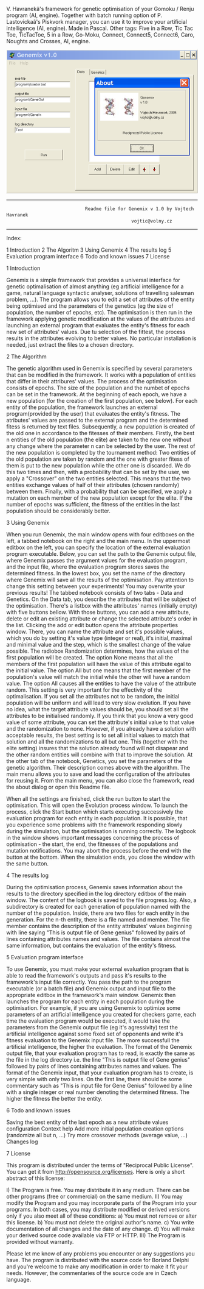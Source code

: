 V. Havranekâ's framework for genetic optimisation of your Gomoku / Renju program (AI, engine). Together with batch running option of P. Lastovickaâ's Piskvork manager, you can use it to improve your artificial intelligence (AI, engine). Made in Pascal. Other tags: Five in a Row, Tic Tac Toe, TicTacToe, 5 in a Row, Go-Moku, Connect, Connect5, Connect6, Caro, Noughts and Crosses, AI, engine.

![Genemix](Genemix.png "Genemix")

************************************************************************************************
                                 Readme file for Genemix v 1.0 by Vojtech Havranek
                                                  vojtic@volny.cz
************************************************************************************************



Index:

1 Introduction
2 The Algoritm
3 Using Genemix
4 The results log
5 Evaluation program interface
6 Todo and known issues
7 License



1 Introduction

Genemix is a simple framework that provides a universal interface for genetic optimalisation of almost anything (eg artificial intelligence for a game, natural language syntactic analyser, solutions of travelling salesman problem, ...). The program allows you to edit a set of attributes of the entity being optimised and the parameters of the genetics (eg the size of population, the number of epochs, etc). The optimisation is then run in the framework applying genetic modification at the values of the attributes and launching an external program that evaluates the entity's fitness for each new set of attributes' values. Due tu selection of the fittest, the process results in the attributes evolving to better values.
No particular installation is needed, just extract the files to a chosen directory.


2 The Algorithm

The genetic algorithm used in Genemix is specified by several parameters that can be modified in the framework. It works with a population of entities that differ in their attribures' values. The process of the optimisation consists of epochs. The size of the population and the numbet of epochs can be set in the framework. At the beginning of each epoch, we have a new population (for the creation of the first population, see below). For each entity of the population, the framework launches an external program(provided by the user) that evaluates the entity's fitness. The atributes' values are passed to the external program and the determined fitess is returned by text files.
Subsequently, a new population is created of the old one in accordance to the fitesses of their members. Firstly, the best n entities of the old population (the elite) are taken to the new one without any change where the parameter n can be selected by the user. The rest of the new population is completed by the tournament method: Two entities of the old population are taken by random and the one with greater fitess of them is put to the new population while the other one is discarded. We do this two times and then, with a probability that can be set by the user, we apply a "Crossover" on the two entities selected. This means that the two entities exchange values of half of their attributes (chosen randomly) between them. Finally, with a probability that can be specified, we apply a mutation on each member of the new population except for the elite.
If the number of epochs was sufficient, the fitness of the entities in the last population should be considerably better.


3 Using Genemix

When you run Genemix, the main window opens with four editboxes on the left, a tabbed notebook on the right and the main menu.
In the uppermost editbox on the left, you can specify the location of the external evaluation program executable. Below, you can set the path to the Genemix output file, where Genemix passes the argument values for the evaluation program, and the input file, where the evaluation program stores saves the determined fitness. In the lowest box, you set the name of the directory where Genemix will save all the results of the optimisation. Pay attention to change this setting between your experiments! You may overwrite your previous results!
The tabbed notebook consists of two tabs - Data and Genetics. On the Data tab, you describe the attributes that will be subject of the optimisation. There's a listbox with the attributes' names (initially empty) with five buttons bellow. With those buttons, you can add a new attribute, delete or edit an existing attribute or change the selected attribute's order in the list.
Clicking the add or edit button opens the attribute properties window. There, you can name the attribute and set it's
possible values, which you do by setting it's value type (integer or real), it's initial, maximal and minimal value and the step, which is the smallest change of the value possible. The radiobox Randomization determines, how the values of the first population will be created. The option None means that all the members of the first population will have the value of this attribute egal to the initial value. The option All but one means that the first member of the population's value will match the initial while the other will have a random value. The option All causes all the entities to have the value of the attribute random. This setting is very important for the effectivity of the optimalisation. If you set all the attributes  not to be random, the initial population will be uniform and will lead to very slow evolution. If you have no idea, what the target attribute values should be, you should set all the attributes to be initialised randomly. If you think that you know a very good value of some attribute, you can set the attribute's initial value to that value and the randomization to none. However, if you already have a solution with acceptable results, the best setting is to set all initial values to match that solution and all the randomizations to all but one. This (together with the elite setting) insures that the solution already found will not disapear and the other random entities will combine with that to improve the solution.
At the other tab of the notebook, Genetics, you set the parameters of the genetic algorithm. Their description comes above with the algorithm.
The main menu allows you to save and load the configuration of the attributes for reusing it. From the main menu, you can also close the framework, read the about dialog or open this Readme file.

When all the settings are finished, click the run button to start the optimisation. This will open the Evolution process window. To launch the process, click the Start button which starts executing successively the evaluation program for each entity in each population. It is possible, that you experience some problems with the framework responding slowly during the simulation, but the optimisation is running correctly. The logbook in the window shows important messages concerning the process of optimisation - the start, the end, the fitnesses of the populations and mutation notifications. You may abort the process before the end with the button at the bottom. When the simulation ends, you close the window with the same button.


4 The results log

During the optimisation process, Genemix saves information about the results to the directory specified in the log directory editbox of the main window. The content of the logbook is saved to the file progress.log. Also, a subdirectory is created for each generation of population named with the number of the population. Inside, there are two files for each entity in the generation. For the n-th entity, there is a file named <n> and member<n>. The file member<n> contains the description of the entity attributes' values beginning with line saying "This is output file of Gene genius" followed by pairs of lines containing attributes names and values. The file <n> contains almost the same information, but contains the evaluation of the entity's fitness.


5 Evaluation program interface

To use Genemix, you must make your external evaluation program that is able to read the framework's outputs and pass it's results to the framework's input file correctly. You pass the path to the program executable (or a batch file) and Genemix output and input file to the appropriate editbox in the framework's main window. Genemix then launches the program for each entity in each population during the optimisation. For example, if you are using Genemix to optimize some parameters of an artificial intelligence you created for checkers game, each time the evaluation program would be executed, it would take the parameters from the Genemix output file (eg it's agressivity) test the artificial intelligence against some fixed set of opponents and write it's fitness evaluation to the Genemix input file. The more successfull the artificial intelligence, the higher the evaluation.
The format of the Genemix output file, that your evaluation program has to read, is exactly the same as the file <n> in the log directory i.e. the line "This is output file of Gene genius" followed by pairs of lines containing attributes names and values. The format of the Genemix input, that your evaluation program has to create, is very simple with only two lines. On the first line, there should be some commentary such as "This is input file for Gene Genius" followed by a line with a single integer or real number denoting the determined fitness. The higher the fitness the better the entity.


6 Todo and known issues
	
Saving the best entity of the last epoch as a new attribute values configuration
Context help
Add more initial population creation options (randomize all but n, ...)
Try more crossover methods (average value, ...)
Changes log


7 License

This program is distributed under the terms of "Reciprocal Public License". You can get it from http://opensource.org/licenses. Here is only a short abstract of this license:

I) The Program is free. You may distribute it in any medium. There can be other programs (free or commercial) on the same medium.
II) You may modify the Program and you may incorporate parts of the Program into your programs. In both cases, you may distribute modified or derived versions only if you also meet all of these conditions:
  a) You must not remove or alter this license.
  b) You must not delete the original author's name.
  c) You write documentation of all changes and the date of any change.
  d) You will make your derived source code available via FTP or HTTP.
III) The Program is provided without warranty. 


Please let me know of any problems you encounter or any suggestions you have. The program is distributed with the source code for Borland Delphi and you're welcome to make any modification in order to make it fit your needs. However, the commentaries of the source code are in Czech language.

